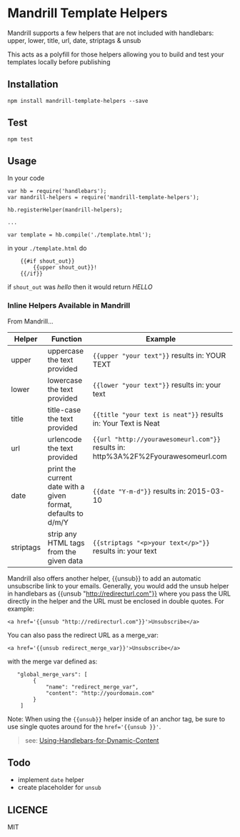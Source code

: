 # Mandrill Template Helpers

Mandrill supports a few helpers that are not included with
handlebars: upper, lower, title, url, date, striptags & unsub

This acts as a polyfill for those helpers allowing you to build
and test your templates locally before publishing

## Installation

    npm install mandrill-template-helpers --save

## Test

    npm test

## Usage

In your code

```
var hb = require('handlebars');
var mandrill-helpers = require('mandrill-template-helpers');

hb.registerHelper(mandrill-helpers);

...

var template = hb.compile('./template.html');

```

in your `./template.html` do

```
    {{#if shout_out}}
        {{upper shout_out}}!
    {{/if}}

```

if `shout_out` was *hello* then it would return *HELLO*

### Inline Helpers Available in Mandrill

From Mandrill...

|Helper | Function | Example|
|---|---|---|
|upper| uppercase the text provided | `{{upper "your text"}}` results in: YOUR TEXT |
|lower| lowercase the text provided | `{{lower "your text"}}` results in: your text |
|title|title-case the text provided| `{{title "your text is neat"}}` results in: Your Text is Neat|
|url|urlencode the text provided|`{{url "http://yourawesomeurl.com"}}` results in: http%3A%2F%2Fyourawesomeurl.com|
|date|print the current date with a given format, defaults to d/m/Y| `{{date "Y-m-d"}}` results in: 2015-03-10|
|striptags|strip any HTML tags from the given data|`{{striptags "<p>your text</p>"}}` results in: your text|

Mandrill also offers another helper, {{unsub}} to add an automatic unsubscribe link to your emails. Generally, you would add the unsub helper in handlebars as {{unsub "http://redirecturl.com"}} where you pass the URL directly in the helper and the URL must be enclosed in double quotes. For example:

    <a href='{{unsub "http://redirecturl.com"}}'>Unsubscribe</a>

You can also pass the redirect URL as a merge_var:

    <a href='{{unsub redirect_merge_var}}'>Unsubscribe</a>

with the merge var defined as:

```
   "global_merge_vars": [
        {
            "name": "redirect_merge_var",
            "content": "http://yourdomain.com"
        }
    ]
```

Note: When using the `{{unsub}}` helper inside of an anchor tag, be sure to use single quotes around for the `href='{{unsub }}'`.

> see: [Using-Handlebars-for-Dynamic-Content](https://mandrill.zendesk.com/hc/en-us/articles/205582537-Using-Handlebars-for-Dynamic-Content)

## Todo

- implement `date` helper
- create placeholder for `unsub`

## LICENCE

MIT
